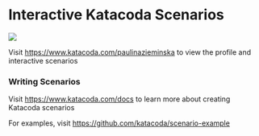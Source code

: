 # Interactive Katacoda Scenarios

[![](http://shields.katacoda.com/katacoda/paulinazieminska/count.svg)](https://www.katacoda.com/paulinazieminska "Get your profile on Katacoda.com")

Visit https://www.katacoda.com/paulinazieminska to view the profile and interactive scenarios

### Writing Scenarios
Visit https://www.katacoda.com/docs to learn more about creating Katacoda scenarios

For examples, visit https://github.com/katacoda/scenario-example
